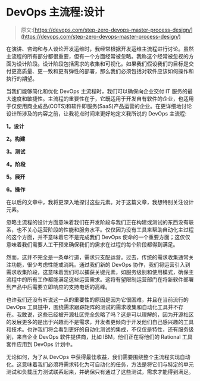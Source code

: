 # DevOps 主流程:设计

> 原文:[https://devops.com/step-zero-devops-master-process-design/](https://devops.com/step-zero-devops-master-process-design/)

在演讲、咨询和与人谈论开发运维时，我经常根据开发运维主流程进行讨论。虽然主流程的所有部分都很重要，但有一个方面经常被忽略。我称这个经常被忽视的方面为设计阶段。设计阶段包括需求的收集和可视化。如果我们假设我们的目标是交付更高质量、更一致和更有弹性的部署，那么我们必须包括对软件应该如何操作和执行的期望。

当我们能够简化和优化 DevOps 主流程时，我们可以确保向企业交付 IT 服务的最大速度和敏捷性。主流程的重要性在于，它既适用于开发自有软件的企业，也适用于仅使用商业成品(COTS)和软件即服务(SaaS)产品运营的企业。在更详细地讨论设计所涉及的内容之前，让我花点时间来更好地定义我所说的 DevOps 主流程:

**1。设计**

**2。构建**

**3。测试**

**4。阶段**

**5。展开**

**6。操作**

在以后的文章中，我将更深入地探讨这些元素。对于这篇文章，我想特别关注设计元素。

忽略主流程的设计方面意味着我们在开发阶段与我们正在构建或测试的东西没有联系，也不关心运营阶段的性能和服务水平。仅仅因为没有工具来帮助自动化主过程的这个方面，并不意味着它不是完成我们 DevOps 使命的一个重要方面；这仅仅意味着我们需要人工干预来确保我们的需求在过程的每个阶段都得到满足。

然而，这并不完全是一条单行道，需求只支配运营。过去，传统的需求收集通常关注功能，很少考虑性能或消耗。通过我们新的 DevOps 协作，我们将运营引入到需求收集阶段，这意味着我们可以捕获关键元素，如服务级别和使用模式，确保主流程中的所有工作都能满足这些运营需求。这将有望限制运营部门在将新软件部署到产品中后需要立即响应的支持电话的高峰。

也许我们还没有听说这一点的重要性的原因是因为它很困难，并且在当前流行的 DevOps 工具链中，围绕需求跟踪矩阵的测试的需求收集和自动化工具并不存在。我敢说，这些已经被开源社区完全忽略了吗？这是可以理解的，因为开源社区的发展更多的是出于兴趣而不是需求，开发者更倾向于开发他们自己感兴趣的工具和技术。也许我们将会看到更好的自动化测试的集成，不仅仅是特性，还有服务级别，来自企业 DevOps 软件提供商，比如 IBM，他们正在将他们的 Rational 工具套件应用到 DevOps 计划中。

无论如何，为了从 DevOps 中获得最佳收益，我们需要围绕整个主流程实现自动化。这意味着我们必须将需求转化为可自动化的任务，方法是将它们与特定的单元测试和负载压力测试联系起来，并确保只有通过了这些测试，需求才能得到满足。
